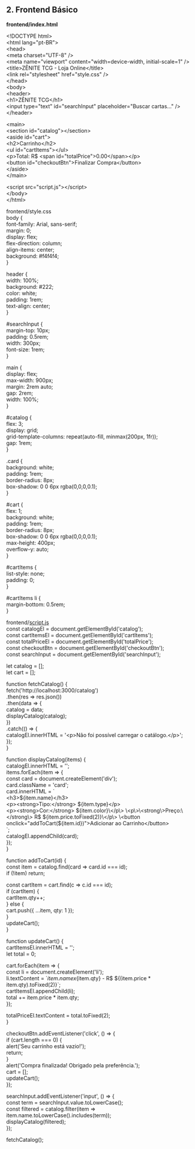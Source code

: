 ## **2\. Frontend Básico**

**frontend/index.html**

\<\!DOCTYPE html\>  
\<html lang="pt-BR"\>  
\<head\>  
\<meta charset="UTF-8" /\>  
\<meta name="viewport" content="width=device-width, initial-scale=1" /\>  
\<title\>ZÊNITE TCG \- Loja Online\</title\>  
\<link rel="stylesheet" href="style.css" /\>  
\</head\>  
\<body\>  
  \<header\>  
    \<h1\>ZÊNITE TCG\</h1\>  
    \<input type="text" id="searchInput" placeholder="Buscar cartas..." /\>  
  \</header\>

  \<main\>  
    \<section id="catalog"\>\</section\>  
    \<aside id="cart"\>  
      \<h2\>Carrinho\</h2\>  
      \<ul id="cartItems"\>\</ul\>  
      \<p\>Total: R$ \<span id="totalPrice"\>0.00\</span\>\</p\>  
      \<button id="checkoutBtn"\>Finalizar Compra\</button\>  
    \</aside\>  
  \</main\>

  \<script src="script.js"\>\</script\>  
\</body\>  
\</html\>

frontend/style.css  
body {  
  font-family: Arial, sans-serif;  
  margin: 0;  
  display: flex;  
  flex-direction: column;  
  align-items: center;  
  background: \#f4f4f4;  
}

header {  
  width: 100%;  
  background: \#222;  
  color: white;  
  padding: 1rem;  
  text-align: center;  
}

\#searchInput {  
  margin-top: 10px;  
  padding: 0.5rem;  
  width: 300px;  
  font-size: 1rem;  
}

main {  
  display: flex;  
  max-width: 900px;  
  margin: 2rem auto;  
  gap: 2rem;  
  width: 100%;  
}

\#catalog {  
  flex: 3;  
  display: grid;  
  grid-template-columns: repeat(auto-fill, minmax(200px, 1fr));  
  gap: 1rem;  
}

.card {  
  background: white;  
  padding: 1rem;  
  border-radius: 8px;  
  box-shadow: 0 0 6px rgba(0,0,0,0.1);  
}

\#cart {  
  flex: 1;  
  background: white;  
  padding: 1rem;  
  border-radius: 8px;  
  box-shadow: 0 0 6px rgba(0,0,0,0.1);  
  max-height: 400px;  
  overflow-y: auto;  
}

\#cartItems {  
  list-style: none;  
  padding: 0;  
}

\#cartItems li {  
  margin-bottom: 0.5rem;  
}

frontend/[script.js](http://script.js)  
const catalogEl \= document.getElementById('catalog');  
const cartItemsEl \= document.getElementById('cartItems');  
const totalPriceEl \= document.getElementById('totalPrice');  
const checkoutBtn \= document.getElementById('checkoutBtn');  
const searchInput \= document.getElementById('searchInput');

let catalog \= \[\];  
let cart \= \[\];

function fetchCatalog() {  
  fetch('http://localhost:3000/catalog')  
    .then(res \=\> res.json())  
    .then(data \=\> {  
      catalog \= data;  
      displayCatalog(catalog);  
    })  
    .catch(() \=\> {  
      catalogEl.innerHTML \= '\<p\>Não foi possível carregar o catálogo.\</p\>';  
    });  
}

function displayCatalog(items) {  
  catalogEl.innerHTML \= '';  
  items.forEach(item \=\> {  
    const card \= document.createElement('div');  
    card.className \= 'card';  
    card.innerHTML \= \`  
      \<h3\>${item.name}\</h3\>  
      \<p\>\<strong\>Tipo:\</strong\> ${item.type}\</p\>  
      \<p\>\<strong\>Cor:\</strong\> ${item.color}\</p\>  
      \<p\>\<strong\>Preço:\</strong\> R$ ${item.price.toFixed(2)}\</p\>  
      \<button onclick="addToCart(${item.id})"\>Adicionar ao Carrinho\</button\>  
    \`;  
    catalogEl.appendChild(card);  
  });  
}

function addToCart(id) {  
  const item \= catalog.find(card \=\> card.id \=== id);  
  if (\!item) return;

  const cartItem \= cart.find(c \=\> c.id \=== id);  
  if (cartItem) {  
    cartItem.qty++;  
  } else {  
    cart.push({ ...item, qty: 1 });  
  }  
  updateCart();  
}

function updateCart() {  
  cartItemsEl.innerHTML \= '';  
  let total \= 0;

  cart.forEach(item \=\> {  
    const li \= document.createElement('li');  
    li.textContent \= \`${item.name} x${item.qty} \- R$ ${(item.price \* item.qty).toFixed(2)}\`;  
    cartItemsEl.appendChild(li);  
    total \+= item.price \* item.qty;  
  });

  totalPriceEl.textContent \= total.toFixed(2);  
}

checkoutBtn.addEventListener('click', () \=\> {  
  if (cart.length \=== 0\) {  
    alert('Seu carrinho está vazio\!');  
    return;  
  }  
  alert('Compra finalizada\! Obrigado pela preferência.');  
  cart \= \[\];  
  updateCart();  
});

searchInput.addEventListener('input', () \=\> {  
  const term \= searchInput.value.toLowerCase();  
  const filtered \= catalog.filter(item \=\> item.name.toLowerCase().includes(term));  
  displayCatalog(filtered);  
});

fetchCatalog();

